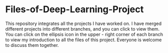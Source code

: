 # Files-of-Deep-Learning-Project
This repository integrates all the projects I have worked on. 
I have merged different projects into different branches, and you can click to view them. 
You can click on the ellipsis icon in the upper - right corner of each branch to view my introduction to all the files of this project.
Everyone is welcome to discuss them together. 
